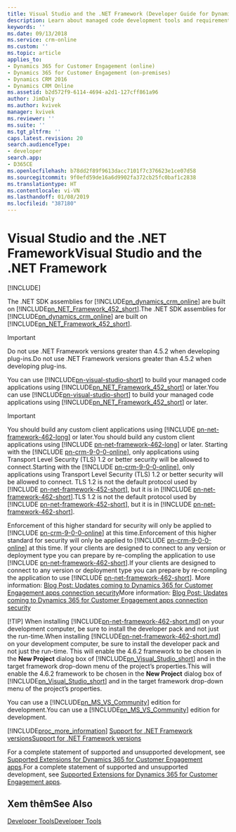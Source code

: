 ```yaml
---
title: Visual Studio and the .NET Framework (Developer Guide for Dynamics 365 for Customer Engagement apps)| MicrosoftDocs
description: Learn about managed code development tools and requirements.
keywords: ''
ms.date: 09/13/2018
ms.service: crm-online
ms.custom: ''
ms.topic: article
applies_to:
- Dynamics 365 for Customer Engagement (online)
- Dynamics 365 for Customer Engagement (on-premises)
- Dynamics CRM 2016
- Dynamics CRM Online
ms.assetid: b2d572f9-6114-4694-a2d1-127cff861a96
author: JimDaly
ms.author: kvivek
manager: kvivek
ms.reviewer: ''
ms.suite: ''
ms.tgt_pltfrm: ''
caps.latest.revision: 20
search.audienceType:
- developer
search.app:
- D365CE
ms.openlocfilehash: b78dd2f89f9613dacc7101f7c376623e1ce07d58
ms.sourcegitcommit: 9f0efd59de16a6d9902fa372cb25fc0baf1c2838
ms.translationtype: HT
ms.contentlocale: vi-VN
ms.lasthandoff: 01/08/2019
ms.locfileid: "387180"
---
```

# <a name="visual-studio-and-the-net-framework"></a><span data-ttu-id="0cbc3-103">Visual Studio and the .NET Framework</span><span class="sxs-lookup"><span data-stu-id="0cbc3-103">Visual Studio and the .NET Framework</span></span>

[!INCLUDE[](../includes/cc_applies_to_update_9_0_0.md)]

<span data-ttu-id="0cbc3-104">The .NET SDK assemblies for [!INCLUDE[pn_dynamics_crm_online](../includes/pn-dynamics-crm-online.md)] are built on [!INCLUDE[pn_NET_Framework_452_short](../includes/pn-net-framework-452-short.md)].</span><span class="sxs-lookup"><span data-stu-id="0cbc3-104">The .NET SDK assemblies for [!INCLUDE[pn_dynamics_crm_online](../includes/pn-dynamics-crm-online.md)] are built on [!INCLUDE[pn_NET_Framework_452_short](../includes/pn-net-framework-452-short.md)].</span></span> 

> [!IMPORTANT]
> <span data-ttu-id="0cbc3-105">Do not use .NET Framework versions greater than 4.5.2 when developing plug-ins.</span><span class="sxs-lookup"><span data-stu-id="0cbc3-105">Do not use .NET Framework versions greater than 4.5.2 when developing plug-ins.</span></span>

<span data-ttu-id="0cbc3-106">You can use [!INCLUDE[pn-visual-studio-short](../includes/pn-visual-studio-short.md)] to build your managed code applications using [!INCLUDE[pn_NET_Framework_452_short](../includes/pn-net-framework-452-short.md)] or later.</span><span class="sxs-lookup"><span data-stu-id="0cbc3-106">You can use [!INCLUDE[pn-visual-studio-short](../includes/pn-visual-studio-short.md)] to build your managed code applications using [!INCLUDE[pn_NET_Framework_452_short](../includes/pn-net-framework-452-short.md)] or later.</span></span> 

> [!IMPORTANT]
> <span data-ttu-id="0cbc3-107">You should build any custom client applications using [!INCLUDE [pn-net-framework-462-long](../includes/pn-net-framework-462-long.md)] or later.</span><span class="sxs-lookup"><span data-stu-id="0cbc3-107">You should build any custom client applications using [!INCLUDE [pn-net-framework-462-long](../includes/pn-net-framework-462-long.md)] or later.</span></span>
> <span data-ttu-id="0cbc3-108">Starting with the [!INCLUDE [pn-crm-9-0-0-online](../includes/pn-crm-9-0-0-online.md)], only applications using Transport Level Security (TLS) 1.2 or better security will be allowed to connect.</span><span class="sxs-lookup"><span data-stu-id="0cbc3-108">Starting with the [!INCLUDE [pn-crm-9-0-0-online](../includes/pn-crm-9-0-0-online.md)], only applications using Transport Level Security (TLS) 1.2 or better security will be allowed to connect.</span></span> <span data-ttu-id="0cbc3-109">TLS 1.2 is not the default protocol used by [!INCLUDE [pn-net-framework-452-short](../includes/pn-net-framework-452-short.md)], but it is in  [!INCLUDE [pn-net-framework-462-short](../includes/pn-net-framework-462-short.md)].</span><span class="sxs-lookup"><span data-stu-id="0cbc3-109">TLS 1.2 is not the default protocol used by [!INCLUDE [pn-net-framework-452-short](../includes/pn-net-framework-452-short.md)], but it is in  [!INCLUDE [pn-net-framework-462-short](../includes/pn-net-framework-462-short.md)].</span></span>
> 
> <span data-ttu-id="0cbc3-110">Enforcement of this higher standard for security will only be applied to [!INCLUDE [pn-crm-9-0-0-online](../includes/pn-crm-9-0-0-online.md)] at this time.</span><span class="sxs-lookup"><span data-stu-id="0cbc3-110">Enforcement of this higher standard for security will only be applied to [!INCLUDE [pn-crm-9-0-0-online](../includes/pn-crm-9-0-0-online.md)] at this time.</span></span> <span data-ttu-id="0cbc3-111">If your clients are designed to connect to any version or deployment type you can prepare by re-compling the application to use [!INCLUDE [pn-net-framework-462-short](../includes/pn-net-framework-462-short.md)].</span><span class="sxs-lookup"><span data-stu-id="0cbc3-111">If your clients are designed to connect to any version or deployment type you can prepare by re-compling the application to use [!INCLUDE [pn-net-framework-462-short](../includes/pn-net-framework-462-short.md)].</span></span>
> <span data-ttu-id="0cbc3-112">More information: [Blog Post: Updates coming to Dynamics 365 for Customer Engagement apps connection security](https://blogs.msdn.microsoft.com/crm/2017/09/28/updates-coming-to-dynamics-365-customer-engagement-connection-security/)</span><span class="sxs-lookup"><span data-stu-id="0cbc3-112">More information: [Blog Post: Updates coming to Dynamics 365 for Customer Engagement apps connection security](https://blogs.msdn.microsoft.com/crm/2017/09/28/updates-coming-to-dynamics-365-customer-engagement-connection-security/)</span></span>
> 
> [!TIP]
> <span data-ttu-id="0cbc3-113">When installing [!INCLUDE[pn-net-framework-462-short.md](../includes/pn-net-framework-462-short.md)] on your development computer, be sure to install the developer pack and not just the run-time.</span><span class="sxs-lookup"><span data-stu-id="0cbc3-113">When installing [!INCLUDE[pn-net-framework-462-short.md](../includes/pn-net-framework-462-short.md)] on your development computer, be sure to install the developer pack and not just the run-time.</span></span> <span data-ttu-id="0cbc3-114">This will enable the 4.6.2 framework to be chosen in the **New Project** dialog box of [!INCLUDE[pn_Visual_Studio_short](../includes/pn-visual-studio-short.md)] and in the target framework drop-down menu of the project’s properties.</span><span class="sxs-lookup"><span data-stu-id="0cbc3-114">This will enable the 4.6.2 framework to be chosen in the **New Project** dialog box of [!INCLUDE[pn_Visual_Studio_short](../includes/pn-visual-studio-short.md)] and in the target framework drop-down menu of the project’s properties.</span></span>  

<span data-ttu-id="0cbc3-115">You can use a [!INCLUDE[pn_MS_VS_Community](../includes/pn-vs-community.md)] edition for development.</span><span class="sxs-lookup"><span data-stu-id="0cbc3-115">You can use a [!INCLUDE[pn_MS_VS_Community](../includes/pn-vs-community.md)] edition for development.</span></span> 

[!INCLUDE[proc_more_information](../includes/proc-more-information.md)] <span data-ttu-id="0cbc3-116">[Support for .NET Framework versions](../developer/supported-extensions.md#SupportNET)</span><span class="sxs-lookup"><span data-stu-id="0cbc3-116">[Support for .NET Framework versions](../developer/supported-extensions.md#SupportNET)</span></span>


<span data-ttu-id="0cbc3-117">For a complete statement of supported and unsupported development, see [Supported Extensions for Dynamics 365 for Customer Engagement apps](../developer/supported-extensions.md).</span><span class="sxs-lookup"><span data-stu-id="0cbc3-117">For a complete statement of supported and unsupported development, see [Supported Extensions for Dynamics 365 for Customer Engagement apps](../developer/supported-extensions.md).</span></span>

## <a name="see-also"></a><span data-ttu-id="0cbc3-118">Xem thêm</span><span class="sxs-lookup"><span data-stu-id="0cbc3-118">See Also</span></span>

 [<span data-ttu-id="0cbc3-119">Developer Tools</span><span class="sxs-lookup"><span data-stu-id="0cbc3-119">Developer Tools</span></span>](../developer/developer-tools.md)
